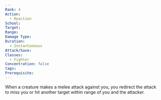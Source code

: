 ```yaml
---
Rank: 4
Action:
  - Reaction
School: 
Target: 
Range: 
Damage Type: 
Duration:
  - Instantaneous
Attack/Save: 
Classes:
  - Fighter
Concentration: false
tags: 
Prerequisite:
---
```

When a creature makes a melee attack against you, you redirect the attack to miss you or hit another target within range of you and the attacker.